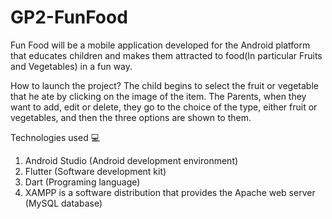 # GP2-FunFood

Fun Food will be a mobile application developed for the Android platform that educates children and makes them attracted to food(In particular Fruits and Vegetables) in a fun way. 

How to launch the project?
The child begins to select the fruit or vegetable that he ate by clicking on the image of the item.
The Parents, when they want to add, edit or delete, they go to the choice of the type, either fruit or vegetables, and then the three options are shown to them.

Technologies used 💻 
1) Android Studio (Android development environment)
2) Flutter (Software development kit)
3) Dart (Programing language) 
4) XAMPP is a software distribution that provides the Apache web server (MySQL database)

